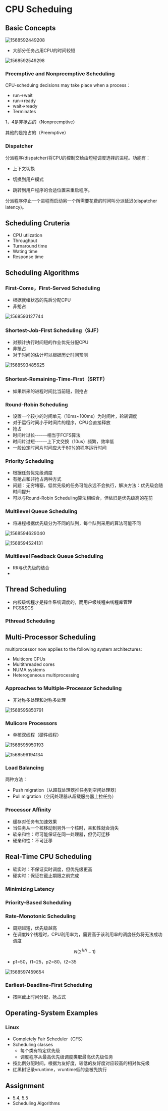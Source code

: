 # CPU Scheduing

## Basic Concepts



![1568592449208](ch5.assets/1568592449208.png)

- 大部分任务占用CPU的时间较短

![1568592549298](ch5.assets/1568592549298.png)

### Preemptive and Nonpreemptive Scheduling

CPU-scheduing decisions may take place when a process：

- run->wait
- run->ready
- wait->ready
- Terminates

1，4是非抢占的（Nonpreemptive）

其他的是抢占的（Preemptive）

### Dispatcher

分派程序(dispatcher)将CPU的控制交给由短程调度选择的进程。功能有：

- 上下文切换 

- 切换到用户模式 

- 跳转到用户程序的合适位置来重启程序。

  

分派程序停止一个进程而启动另一个所需要花费的时间叫分派延迟(dispatcher latency)。

## Scheduling Cruteria

- CPU utlization
- Throughput
- Turnaround time
- Wating time
- Response time

## Scheduling Algorithms

### First-Come，First-Served Scheduling

- 根据就绪状态的先后分配CPU
- 非抢占

![1568593127744](ch5.assets/1568593127744.png)

### Shortest-Job-First Scheduling（SJF）

- 对预计执行时间短的作业优先分配CPU
- 非抢占
- 对于时间的估计可以根据历史时间预测

![1568593485625](ch5.assets/1568593485625.png)

### Shortest-Remaining-Time-First（SRTF）

- 如果新来的进程时间比当前短，则抢占

### Round-Robin Scheduling

- 设置一个较小的时间单元（10ms~100ms）为时间片，轮转调度
- 对于运行时间小于时间片的程序，CPU会直接释放
- 抢占
- 时间片过长------相当于FCFS算法
- 时间片过短------上下文交换（10us）频繁，效率低
- 一般设定时间片时间应大于80%的程序运行时间

### Priority Scheduling

- 根据任务优先级调度
- 有抢占和非抢占两种方式
- 问题：无穷堵塞，低优先级的任务可能永远不会执行，解决方法：优先级会随时间提升
- 可以与Round-Robin Scheduling算法相结合，但依旧是优先级高的在前

### Multilevel Queue Scheduling

- 将进程根据优先级分为不同的队列，每个队列采用的算法可能不同

![1568594629040](ch5.assets/1568594629040.png)

![1568594524131](ch5.assets/1568594524131.png)

### Multilevel Feedback Queue Scheduling

- RR与优先级的结合
- 

## Thread Scheduling

- 内核级线程才是操作系统调度的，而用户级线程由线程库管理
- PCS&SCS

### Pthread Scheduling

## Multi-Processor Scheduling

multiprocessor now applies to the following system architectures:

- Multicore CPUs 
- Multithreaded cores 
- NUMA systems 
- Heterogeneous multiprocessing

### Approaches to Multiple-Processor Scheduling

- 非对称多处理和对称多处理

![1568595850791](ch5.assets/1568595850791.png)

### Mulicore Processors

- 单核双线程（硬件线程）

![1568595950193](ch5.assets/1568595950193.png)

![1568596194134](ch5.assets/1568596194134.png)

### Load Balancing

两种方法：

- Push migration（从超载处理器推任务到空闲处理器）
- Pull migration（空闲处理器从超载服务器上拉任务）

### Processor Affinity

- 缓存对任务有加速效果
- 当任务从一个核移动到另外一个核时，亲和性就会消失
- 软亲和性：尽可能保证在同一处理器，但仍可迁移
- 硬亲和性：不可迁移

## Real-Time CPU Scheduling

- 软实时：不保证实时调度，但优先级更高
- 硬实时：保证在截止期限之前完成

### Minimizing Latency

### Priority-Based Scheduling

### Rate-Monotonic Scheduling

- 周期越短，优先级越高
- 在调度N个线程时，CPU利用率为，需要高于该利用率的调度任务将无法成功调度

$$
N(2^{1/N}-1)
$$

- p1=50，t1=25，p2=80，t2=35

![1568597459654](ch5.assets/1568597459654.png)

### Earliest-Deadline-First Scheduling

- 按照截止时间分配，抢占式

## Operating-System Examples

### Linux

- Completely Fair Scheduler（CFS）
- Scheduling classes
  - 每个类有特定优先级
  - 调度程序从最高优先级调度类取最高优先级任务
- 按比例分配时间，根据为友好度，较低的友好度对应较高的相对优先级
- 红黑树记录vruntime，vruntime低的会被先执行

## Assignment

- 5.4, 5.5
- Scheduling Algorithms